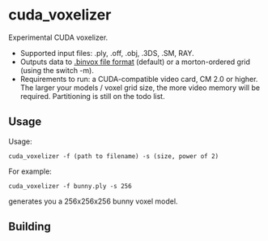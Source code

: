 cuda_voxelizer
==============
Experimental CUDA voxelizer.
 * Supported input files: .ply, .off, .obj, .3DS, .SM, RAY.
 * Outputs data to [.binvox file format](http://www.patrickmin.com/binvox/binvox.html) (default) or a morton-ordered grid (using the switch -m).
 * Requirements to run: a CUDA-compatible video card, CM 2.0 or higher. The larger your models / voxel grid size, the more video memory will be required. Partitioning is still on the todo list.

## Usage
Usage:

    cuda_voxelizer -f (path to filename) -s (size, power of 2)
    
For example:

    cuda_voxelizer -f bunny.ply -s 256
    
generates you a 256x256x256 bunny voxel model.

## Building

